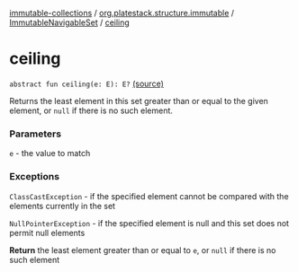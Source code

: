 [immutable-collections](../../index.md) / [org.platestack.structure.immutable](../index.md) / [ImmutableNavigableSet](index.md) / [ceiling](.)

# ceiling

`abstract fun ceiling(e: E): E?` [(source)](https://github.com/PlateStack/immutable-collections/blob/v0.1.0-alpha/src/main/kotlin/org/platestack/structure/immutable/ImmutableNavigableSet.kt#L81)

Returns the least element in this set greater than or equal to
the given element, or `null` if there is no such element.

### Parameters

`e` - the value to match

### Exceptions

`ClassCastException` - if the specified element cannot be
    compared with the elements currently in the set

`NullPointerException` - if the specified element is null
    and this set does not permit null elements

**Return**
the least element greater than or equal to `e`,
    or `null` if there is no such element

